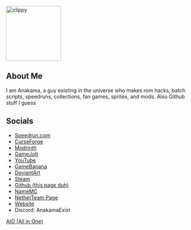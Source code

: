<img src="https://github.com/user-attachments/assets/23876fe7-ea8c-4e5c-92e3-3fb0c643f981" alt="clippy" width="150">

## About Me
I am Anakama, a guy existing in the universe who makes rom hacks, batch scripts, speedruns, collections, fan games, sprites, and mods.
Also Github stuff I guess
## Socials
- [Speedrun.com](https://speedrun.com/users/Anakama)
- [CurseForge](https://www.curseforge.com/members/anakamathehedgehog/)
- [Modrinth](https://modrinth.com/user/Anakama)
- [GameJolt](http://gamejolt.com/@anakama)
- [YouTube](https://www.youtube.com/@anakamaexist)
- [GameBanana](https://gamebanana.com/members/2067027)
- [DeviantArt](https://www.deviantart.com/belufatr)
- [Steam](https://steamcommunity.com/id/AnakamaTheHedgehog/)
- [Github (this page duh)](https://github.com/AnakamaTH)
- [NameMC](https://namemc.com/profile/AnakamaTH.1)
- [NetherTeam Page](https://mcnetherteam.github.io/)
- [Website](https://anakamath.github.io)
- Discord: AnakamaExist

[AIO (All in One)](https://anakamath.github.io/socials.html)
